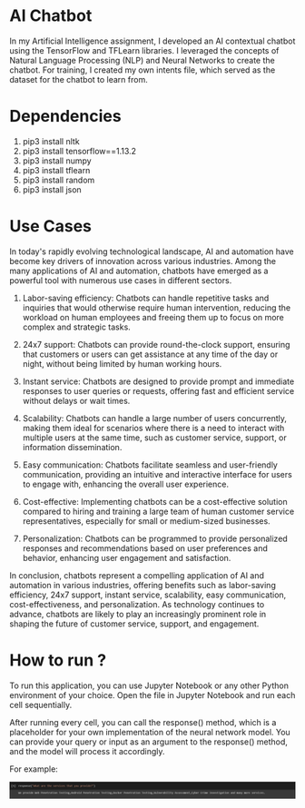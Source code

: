 # AI Chatbot
In my Artificial Intelligence assignment, I developed an AI contextual chatbot using the TensorFlow and TFLearn libraries. I leveraged the concepts of Natural Language Processing (NLP) and Neural Networks to create the chatbot. For training, I created my own intents file, which served as the dataset for the chatbot to learn from.

# Dependencies
1. pip3 install nltk
2. pip3 install tensorflow==1.13.2
3. pip3 install numpy
4. pip3 install tflearn
5. pip3 install random
6. pip3 install json

# Use Cases
In today's rapidly evolving technological landscape, AI and automation have become key drivers of innovation across various industries. Among the many applications of AI and automation, chatbots have emerged as a powerful tool with numerous use cases in different sectors.

1. Labor-saving efficiency: Chatbots can handle repetitive tasks and inquiries that would otherwise require human intervention, reducing the workload on human employees and freeing them up to focus on more complex and strategic tasks.

2. 24x7 support: Chatbots can provide round-the-clock support, ensuring that customers or users can get assistance at any time of the day or night, without being limited by human working hours.

3. Instant service: Chatbots are designed to provide prompt and immediate responses to user queries or requests, offering fast and efficient service without delays or wait times.

4. Scalability: Chatbots can handle a large number of users concurrently, making them ideal for scenarios where there is a need to interact with multiple users at the same time, such as customer service, support, or information dissemination.

5. Easy communication: Chatbots facilitate seamless and user-friendly communication, providing an intuitive and interactive interface for users to engage with, enhancing the overall user experience.

6. Cost-effective: Implementing chatbots can be a cost-effective solution compared to hiring and training a large team of human customer service representatives, especially for small or medium-sized businesses.

7. Personalization: Chatbots can be programmed to provide personalized responses and recommendations based on user preferences and behavior, enhancing user engagement and satisfaction.

In conclusion, chatbots represent a compelling application of AI and automation in various industries, offering benefits such as labor-saving efficiency, 24x7 support, instant service, scalability, easy communication, cost-effectiveness, and personalization. As technology continues to advance, chatbots are likely to play an increasingly prominent role in shaping the future of customer service, support, and engagement.

# How to run ?
To run this application, you can use Jupyter Notebook or any other Python environment of your choice. Open the file in Jupyter Notebook and run each cell sequentially.

After running every cell, you can call the response() method, which is a placeholder for your own implementation of the neural network model. You can provide your query or input as an argument to the response() method, and the model will process it accordingly.

For example: 

![alt text](https://github.com/Sakshamoo17/AI-chatbot/blob/main/response.jpg)




